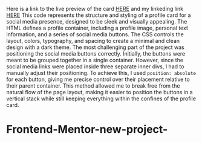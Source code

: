 Here is a link to the live preview of the card [HERE]( https://alpha1207vj.github.io/Frontend-Mentor-new-) and my linkeding link [HERE]()
This code represents the structure and styling of a profile card for a social media presence, designed to be sleek and visually appealing. The HTML defines a profile container, including a profile image, personal text information, and a series of social media buttons. The CSS controls the layout, colors, typography, and spacing to create a minimal and clean design with a dark theme. The most challenging part of the project was positioning the social media buttons correctly. Initially, the buttons were meant to be grouped together in a single container. However, since the social media links were placed inside three separate inner divs, I had to manually adjust their positioning. To achieve this, I used `position: absolute` for each button, giving me precise control over their placement relative to their parent container. This method allowed me to break free from the natural flow of the page layout, making it easier to position the buttons in a vertical stack while still keeping everything within the confines of the profile card.
# Frontend-Mentor-new-project-
